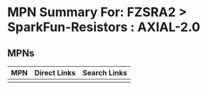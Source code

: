 



# MPN Summary For: FZSRA2 > SparkFun-Resistors : AXIAL-2.0

## MPNs
  

|MPN|Direct Links|Search Links|
| :--- | :--- | :--- |
||||
